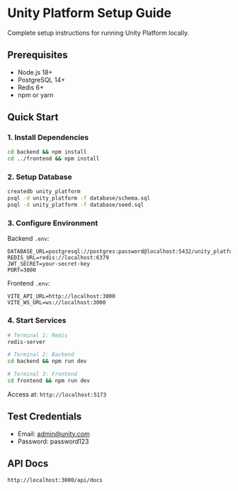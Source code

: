 # Unity Platform Setup Guide

Complete setup instructions for running Unity Platform locally.

## Prerequisites

- Node.js 18+
- PostgreSQL 14+
- Redis 6+
- npm or yarn

## Quick Start

### 1. Install Dependencies

```bash
cd backend && npm install
cd ../frontend && npm install
```

### 2. Setup Database

```bash
createdb unity_platform
psql -d unity_platform -f database/schema.sql
psql -d unity_platform -f database/seed.sql
```

### 3. Configure Environment

Backend `.env`:
```
DATABASE_URL=postgresql://postgres:password@localhost:5432/unity_platform
REDIS_URL=redis://localhost:6379
JWT_SECRET=your-secret-key
PORT=3000
```

Frontend `.env`:
```
VITE_API_URL=http://localhost:3000
VITE_WS_URL=ws://localhost:3000
```

### 4. Start Services

```bash
# Terminal 1: Redis
redis-server

# Terminal 2: Backend
cd backend && npm run dev

# Terminal 3: Frontend
cd frontend && npm run dev
```

Access at: `http://localhost:5173`

## Test Credentials

- Email: admin@unity.com
- Password: password123

## API Docs

`http://localhost:3000/api/docs`
